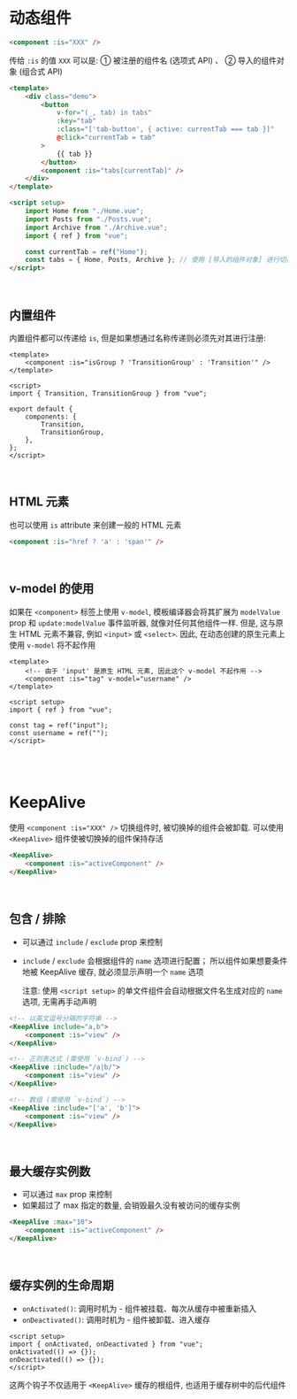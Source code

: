 # 动态组件

```html
<component :is="XXX" />
```

传给 `:is` 的值 `XXX` 可以是: ① 被注册的组件名 (选项式 API) 、 ② 导入的组件对象 (组合式 API)

```html
<template>
    <div class="demo">
        <button
            v-for="(_, tab) in tabs"
            :key="tab"
            :class="['tab-button', { active: currentTab === tab }]"
            @click="currentTab = tab"
        >
            {{ tab }}
        </button>
        <component :is="tabs[currentTab]" />
    </div>
</template>

<script setup>
    import Home from "./Home.vue";
    import Posts from "./Posts.vue";
    import Archive from "./Archive.vue";
    import { ref } from "vue";

    const currentTab = ref("Home");
    const tabs = { Home, Posts, Archive }; // 使用 [导入的组件对象] 进行切换
</script>
```

<br>

## 内置组件

内置组件都可以传递给 `is`, 但是如果想通过名称传递则必须先对其进行注册:

```vue
<template>
    <component :is="isGroup ? 'TransitionGroup' : 'Transition'" />
</template>

<script>
import { Transition, TransitionGroup } from "vue";

export default {
    components: {
        Transition,
        TransitionGroup,
    },
};
</script>
```

<br>

## HTML 元素

也可以使用 `is` attribute 来创建一般的 HTML 元素

```html
<component :is="href ? 'a' : 'span'" />
```

<br>

## v-model 的使用

如果在 `<component>` 标签上使用 `v-model`, 模板编译器会将其扩展为 `modelValue` prop 和 `update:modelValue` 事件监听器, 就像对任何其他组件一样. 但是, 这与原生 HTML 元素不兼容, 例如 `<input>` 或 `<select>`. 因此, 在动态创建的原生元素上使用 `v-model` 将不起作用

```vue
<template>
    <!-- 由于 'input' 是原生 HTML 元素, 因此这个 v-model 不起作用 -->
    <component :is="tag" v-model="username" />
</template>

<script setup>
import { ref } from "vue";

const tag = ref("input");
const username = ref("");
</script>
```

<br><br>

# KeepAlive

使用 `<component :is="XXX" />` 切换组件时, 被切换掉的组件会被卸载. 可以使用 `<KeepAlive>` 组件使被切换掉的组件保持存活

```html
<KeepAlive>
    <component :is="activeComponent" />
</KeepAlive>
```

<br>

## 包含 / 排除

-   可以通过 `include` / `exclude` prop 来控制

-   `include` / `exclude` 会根据组件的 `name` 选项进行配置；
    所以组件如果想要条件地被 KeepAlive 缓存, 就必须显示声明一个 `name` 选项

    注意: 使用 `<script setup>` 的单文件组件会自动根据文件名生成对应的 `name` 选项, 无需再手动声明

```html
<!-- 以英文逗号分隔的字符串 -->
<KeepAlive include="a,b">
    <component :is="view" />
</KeepAlive>

<!-- 正则表达式 (需使用 `v-bind`) -->
<KeepAlive :include="/a|b/">
    <component :is="view" />
</KeepAlive>

<!-- 数组 (需使用 `v-bind`) -->
<KeepAlive :include="['a', 'b']">
    <component :is="view" />
</KeepAlive>
```

<br>

## 最大缓存实例数

-   可以通过 `max` prop 来控制
-   如果超过了 max 指定的数量, 会销毁最久没有被访问的缓存实例

```html
<KeepAlive :max="10">
    <component :is="activeComponent" />
</KeepAlive>
```

<br>

## 缓存实例的生命周期

-   `onActivated()`: 调用时机为 - 组件被挂载、每次从缓存中被重新插入
-   `onDeactivated()`: 调用时机为 - 组件被卸载、进入缓存

```vue
<script setup>
import { onActivated, onDeactivated } from "vue";
onActivated(() => {});
onDeactivated(() => {});
</script>
```

这两个钩子不仅适用于 `<KeepAlive>` 缓存的根组件, 也适用于缓存树中的后代组件

<br><br>
